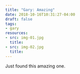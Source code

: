 ```yaml
---
title: "Gary: Amazing"
date: 2018-10-16T10:31:27-04:00
draft: false
tags:
- gary
resources:
- src: img-01.jpg
  title:
- src: img-02.jpg
  title:
---
```


Just found this amazing one.
